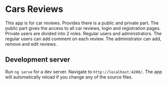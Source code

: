 # Cars Reviews

This app is for car reviews. Provides there is a public and private part. The public part gives the access to all car reviews, login and registration pages. Private users are divided into 2 roles. Regular users and administrators. The regular users can add comment on each review. The administrator can add, remove and edit reviews.

## Development server

Run `ng serve` for a dev server. Navigate to `http://localhost:4200/`. The app will automatically reload if you change any of the source files.
